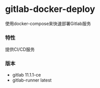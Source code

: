 # gitlab-docker-deploy
使用docker-compose来快速部署Gitlab服务

### 特性
提供CI/CD服务

### 版本
* gitlab 11.1.1-ce
* gitlab-runner latest
